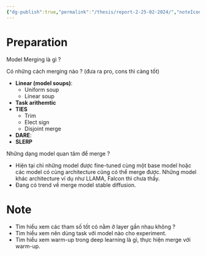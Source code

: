 ```yaml
---
{"dg-publish":true,"permalink":"/thesis/report-2-25-02-2024/","noteIcon":"📝","created":"2024-03-20T00:13:20.832+07:00","updated":"2024-04-06T21:13:22.100+07:00"}
---
```


# Preparation

Model Merging là gì ?

Có những cách merging nào ? (đưa ra pro, cons thì càng tốt)
- **Linear (model soups)**:
	- Uniform soup
	- Linear soup
- **Task arithemtic**
- **TIES**
	- Trim
	- Elect sign
	- Disjoint merge
- **DARE**:
- **SLERP**

Những dạng model quan tâm để merge ?
- Hiện tại chỉ những model được fine-tuned cùng một base model hoặc các model có cùng architecture cũng có thể merge được. Những model khác architecture ví dụ như LLAMA, Falcon thì chưa thấy.
- Đang có trend về merge model stable diffusion.
# Note

- Tìm hiểu xem các tham số tốt có nằm ở layer gần nhau không ?
- Tìm hiểu xem nên dùng task với model nào cho experiment.
- Tìm hiểu xem warm-up trong deep learning là gì, thực hiện merge với warm-up.